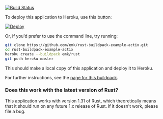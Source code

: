 [![Build Status](https://travis-ci.org/emk/rust-buildpack-example-actix.svg?branch=master)](https://travis-ci.org/emk/rust-buildpack-example-actix)

To deploy this application to Heroku, use this button:

[![Deploy](https://www.herokucdn.com/deploy/button.png)](https://heroku.com/deploy)

Or, if you'd prefer to use the command line, try running:

``` sh
git clone https://github.com/emk/rust-buildpack-example-actix.git
cd rust-buildpack-example-actix
heroku create --buildpack emk/rust
git push heroku master
```

This should make a local copy of this application and deploy it to Heroku.

For further instructions, see the [page for this buildpack][buildpack].

[buildpack]: https://github.com/emk/heroku-buildpack-rust

### Does this work with the latest version of Rust?

This application works with version 1.31 of Rust, which theoretically means
that it should run on any future 1.x release of Rust.  If it doesn't work,
please file a bug.
